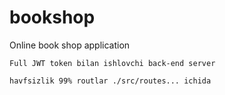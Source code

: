 # bookshop
Online book shop application

```
Full JWT token bilan ishlovchi back-end server

havfsizlik 99% routlar ./src/routes... ichida
```